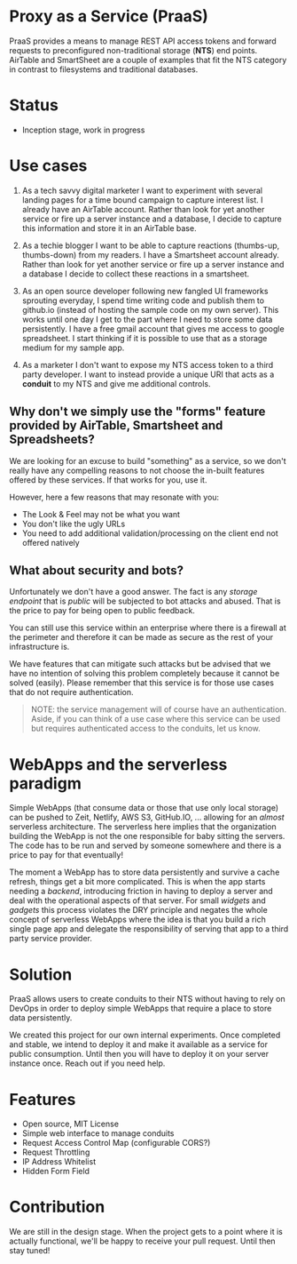 # Proxy as a Service (PraaS)
PraaS provides a means to manage REST API access tokens and forward requests to preconfigured non-traditional storage (**NTS**) end points. AirTable and SmartSheet are a couple of examples that fit the NTS category in contrast to filesystems and traditional databases.

# Status
- Inception stage, work in progress

# Use cases
1. As a tech savvy digital marketer I want to experiment with several landing pages for a time bound campaign to capture interest list. I already have an AirTable account. Rather than look for yet another service or fire up a server instance and a database, I decide to capture this information and store it in an AirTable base.

2. As a techie blogger I want to be able to capture reactions (thumbs-up, thumbs-down) from my readers. I have a Smartsheet account already. Rather than look for yet another service or fire up a server instance and a database I decide to collect these reactions in a smartsheet.

3. As an open source developer following new fangled UI frameworks sprouting everyday, I spend time writing code and publish them to github.io (instead of hosting the sample code on my own server). This works until one day I get to the part where I need to store some data persistently. I have a free gmail account that gives me access to google spreadsheet. I start thinking if it is possible to use that as a storage medium for my sample app.

4. As a marketer I don't want to expose my NTS access token to a third party developer. I want to instead provide a unique URI that acts as a **conduit** to my NTS and give me additional controls.

## Why don't we simply use the "forms" feature provided by AirTable, Smartsheet and Spreadsheets?
We are looking for an excuse to build "something" as a service, so we don't really have any compelling reasons to not choose the  in-built features offered by these services. If that works for you, use it.

However, here a few reasons that may resonate with you:
- The Look & Feel may not be what you want
- You don't like the ugly URLs
- You need to add additional validation/processing on the client end not offered natively

## What about security and bots?
Unfortunately we don't have a good answer. The fact is any *storage endpoint* that is *public* will be subjected to bot attacks and abused. That is the price to pay for being open to public feedback.

You can still use this service within an enterprise where there is a firewall at the perimeter and therefore it can be made as secure as the rest of your infrastructure is.

We have features that can mitigate such attacks but be advised that we have no intention of solving this problem completely because it cannot be solved (easily). Please remember that this service is for those use cases that do not require authentication.

> NOTE: the service management will of course have an authentication. Aside, if you can think of a use case where
> this service can be used but requires authenticated access to the conduits, let us know. 

# WebApps and the serverless paradigm
Simple WebApps (that consume data or those that use only local storage) can be pushed to Zeit, Netlify, AWS S3, GitHub.IO, ... allowing for an *almost* serverless architecture. The serverless here implies that the organization building the WebApp is not the one responsible for baby sitting the servers. The code has to be run and served by someone somewhere and there is a price to pay for that eventually!

The moment a WebApp has to store data persistently and survive a cache refresh, things get a bit more complicated. This is when the app starts needing a *backend*, introducing friction in having to deploy a server and deal with the operational aspects of that server. For small *widgets* and *gadgets* this process violates the DRY principle and negates the whole concept of serverless WebApps where the idea is that you build a rich single page app and delegate the responsibility of serving that app to a third party service provider.

# Solution
PraaS allows users to create conduits to their NTS without having to rely on DevOps in order to deploy simple WebApps that require a place to store data persistently. 

We created this project for our own internal experiments. Once completed and stable, we intend to deploy it and make it available as a service for public consumption. Until then you will have to deploy it on your server instance once. Reach out if you need help.

# Features
- Open source, MIT License
- Simple web interface to manage conduits
- Request Access Control Map (configurable CORS?)
- Request Throttling
- IP Address Whitelist
- Hidden Form Field

# Contribution
We are still in the design stage. When the project gets to a point where it is actually functional, we'll be happy to receive your pull request. Until then stay tuned!
